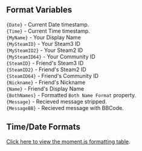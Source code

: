 ## Format Variables
`{Date}` - Current Date timestamp.  
`{Time}` - Current Time timestamp.  
`{MyName}` - Your Display Name  
`{MySteamID}` - Your Steam3 ID  
`{MySteamID2}` - Your Steam2 ID  
`{MySteamID64}` - Your Community ID  
`{SteamID}` - Friend's Steam3 ID  
`{SteamID2}` - Friend's Steam2 ID  
`{SteamID64}` - Friend's Community ID  
`{Nickname}` - Friend's Nickname  
`{Name}` - Friend's Display Name  
`{BothNames}` - Formatted `Both Name Format` property.  
`{Message}` - Recieved message stripped.  
`{MessageBB}` - Recieved message with BBCode.  

## Time/Date Formats
[Click here to view the moment.js formatting table](https://momentjs.com/docs/#/displaying/).